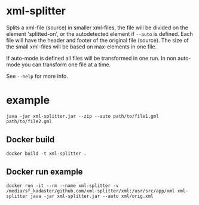 # xml-splitter

Splits a xml-file (source) in smaller xml-files, the file will be divided on the element 'splitted-on', or the autodetected element if `--auto` is defined. 
Each file will have the header and footer of the original file (source).
The size of the small xml-files will be based on max-elements in one file.

If auto-mode is defined all files will be transformed in one run. In non auto-mode you can transform one file at a time.

See `--help` for more info.

# example
`java -jar xml-splitter.jar --zip --auto path/to/file1.gml path/to/file2.gml`

## Docker build
`docker build -t xml-splitter .`

## Docker run example
`docker run -it --rm --name xml-splitter -v /media/sf_kadaster/github.com/xml-splitter/xml:/usr/src/app/xml xml-splitter java -jar xml-splitter.jar --auto xml/orig.xml`
